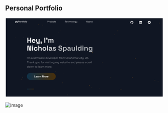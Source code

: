 ## Personal Portfolio

![Portfolio Website](/public/images/portfolio_screenshot.png)

![image](/model/images/TicTacToe.png)
